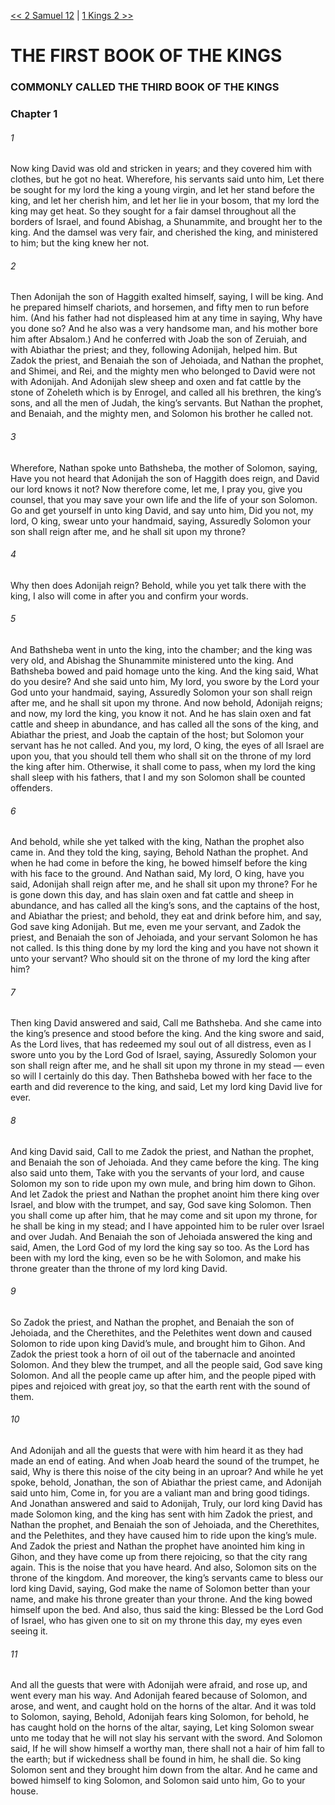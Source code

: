 [<< 2 Samuel 12](2%20Samuel%2012)  |  [1 Kings 2 >>](1%20Kings%202)

# THE FIRST BOOK OF THE KINGS
### COMMONLY CALLED THE THIRD BOOK OF THE KINGS
### Chapter 1
###### 1
Now king David was old and stricken in years; and they covered him with clothes, but he got no heat. Wherefore, his servants said unto him, Let there be sought for my lord the king a young virgin, and let her stand before the king, and let her cherish him, and let her lie in your bosom, that my lord the king may get heat. So they sought for a fair damsel throughout all the borders of Israel, and found Abishag, a Shunammite, and brought her to the king. And the damsel was very fair, and cherished the king, and ministered to him; but the king knew her not.

###### 2
Then Adonijah the son of Haggith exalted himself, saying, I will be king. And he prepared himself chariots, and horsemen, and fifty men to run before him. (And his father had not displeased him at any time in saying, Why have you done so? And he also was a very handsome man, and his mother bore him after Absalom.) And he conferred with Joab the son of Zeruiah, and with Abiathar the priest; and they, following Adonijah, helped him. But Zadok the priest, and Benaiah the son of Jehoiada, and Nathan the prophet, and Shimei, and Rei, and the mighty men who belonged to David were not with Adonijah. And Adonijah slew sheep and oxen and fat cattle by the stone of Zoheleth which is by Enrogel, and called all his brethren, the king’s sons, and all the men of Judah, the king’s servants. But Nathan the prophet, and Benaiah, and the mighty men, and Solomon his brother he called not.

###### 3
Wherefore, Nathan spoke unto Bathsheba, the mother of Solomon, saying, Have you not heard that Adonijah the son of Haggith does reign, and David our lord knows it not? Now therefore come, let me, I pray you, give you counsel, that you may save your own life and the life of your son Solomon. Go and get yourself in unto king David, and say unto him, Did you not, my lord, O king, swear unto your handmaid, saying, Assuredly Solomon your son shall reign after me, and he shall sit upon my throne?

###### 4
Why then does Adonijah reign? Behold, while you yet talk there with the king, I also will come in after you and confirm your words.

###### 5
And Bathsheba went in unto the king, into the chamber; and the king was very old, and Abishag the Shunammite ministered unto the king. And Bathsheba bowed and paid homage unto the king. And the king said, What do you desire? And she said unto him, My lord, you swore by the Lord your God unto your handmaid, saying, Assuredly Solomon your son shall reign after me, and he shall sit upon my throne. And now behold, Adonijah reigns; and now, my lord the king, you know it not. And he has slain oxen and fat cattle and sheep in abundance, and has called all the sons of the king, and Abiathar the priest, and Joab the captain of the host; but Solomon your servant has he not called. And you, my lord, O king, the eyes of all Israel are upon you, that you should tell them who shall sit on the throne of my lord the king after him. Otherwise, it shall come to pass, when my lord the king shall sleep with his fathers, that I and my son Solomon shall be counted offenders.

###### 6
And behold, while she yet talked with the king, Nathan the prophet also came in. And they told the king, saying, Behold Nathan the prophet. And when he had come in before the king, he bowed himself before the king with his face to the ground. And Nathan said, My lord, O king, have you said, Adonijah shall reign after me, and he shall sit upon my throne? For he is gone down this day, and has slain oxen and fat cattle and sheep in abundance, and has called all the king’s sons, and the captains of the host, and Abiathar the priest; and behold, they eat and drink before him, and say, God save king Adonijah. But me, even me your servant, and Zadok the priest, and Benaiah the son of Jehoiada, and your servant Solomon he has not called. Is this thing done by my lord the king and you have not shown it unto your servant? Who should sit on the throne of my lord the king after him?

###### 7
Then king David answered and said, Call me Bathsheba. And she came into the king’s presence and stood before the king. And the king swore and said, As the Lord lives, that has redeemed my soul out of all distress, even as I swore unto you by the Lord God of Israel, saying, Assuredly Solomon your son shall reign after me, and he shall sit upon my throne in my stead — even so will I certainly do this day. Then Bathsheba bowed with her face to the earth and did reverence to the king, and said, Let my lord king David live for ever.

###### 8
And king David said, Call to me Zadok the priest, and Nathan the prophet, and Benaiah the son of Jehoiada. And they came before the king. The king also said unto them, Take with you the servants of your lord, and cause Solomon my son to ride upon my own mule, and bring him down to Gihon. And let Zadok the priest and Nathan the prophet anoint him there king over Israel, and blow with the trumpet, and say, God save king Solomon. Then you shall come up after him, that he may come and sit upon my throne, for he shall be king in my stead; and I have appointed him to be ruler over Israel and over Judah. And Benaiah the son of Jehoiada answered the king and said, Amen, the Lord God of my lord the king say so too. As the Lord has been with my lord the king, even so be he with Solomon, and make his throne greater than the throne of my lord king David.

###### 9
So Zadok the priest, and Nathan the prophet, and Benaiah the son of Jehoiada, and the Cherethites, and the Pelethites went down and caused Solomon to ride upon king David’s mule, and brought him to Gihon. And Zadok the priest took a horn of oil out of the tabernacle and anointed Solomon. And they blew the trumpet, and all the people said, God save king Solomon. And all the people came up after him, and the people piped with pipes and rejoiced with great joy, so that the earth rent with the sound of them.

###### 10
And Adonijah and all the guests that were with him heard it as they had made an end of eating. And when Joab heard the sound of the trumpet, he said, Why is there this noise of the city being in an uproar? And while he yet spoke, behold, Jonathan, the son of Abiathar the priest came, and Adonijah said unto him, Come in, for you are a valiant man and bring good tidings. And Jonathan answered and said to Adonijah, Truly, our lord king David has made Solomon king, and the king has sent with him Zadok the priest, and Nathan the prophet, and Benaiah the son of Jehoiada, and the Cherethites, and the Pelethites, and they have caused him to ride upon the king’s mule. And Zadok the priest and Nathan the prophet have anointed him king in Gihon, and they have come up from there rejoicing, so that the city rang again. This is the noise that you have heard. And also, Solomon sits on the throne of the kingdom. And moreover, the king’s servants came to bless our lord king David, saying, God make the name of Solomon better than your name, and make his throne greater than your throne. And the king bowed himself upon the bed. And also, thus said the king: Blessed be the Lord God of Israel, who has given one to sit on my throne this day, my eyes even seeing it.

###### 11
And all the guests that were with Adonijah were afraid, and rose up, and went every man his way. And Adonijah feared because of Solomon, and arose, and went, and caught hold on the horns of the altar. And it was told to Solomon, saying, Behold, Adonijah fears king Solomon, for behold, he has caught hold on the horns of the altar, saying, Let king Solomon swear unto me today that he will not slay his servant with the sword. And Solomon said, If he will show himself a worthy man, there shall not a hair of him fall to the earth; but if wickedness shall be found in him, he shall die. So king Solomon sent and they brought him down from the altar. And he came and bowed himself to king Solomon, and Solomon said unto him, Go to your house.